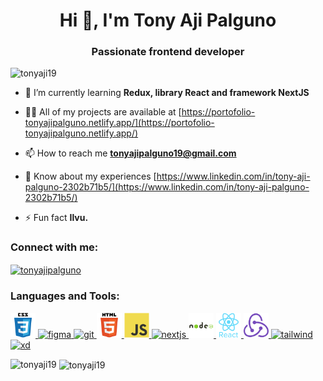 <h1 align="center">Hi 👋, I'm Tony Aji Palguno</h1>
<h3 align="center">Passionate frontend developer</h3>

<p align="left"> <img src="https://komarev.com/ghpvc/?username=tonyaji19&label=Profile%20views&color=0e75b6&style=flat" alt="tonyaji19" /> </p>

- 🌱 I’m currently learning **Redux, library React and framework NextJS**

- 👨‍💻 All of my projects are available at [https://portofolio-tonyajipalguno.netlify.app/](https://portofolio-tonyajipalguno.netlify.app/)

- 📫 How to reach me **tonyajipalguno19@gmail.com**

- 📄 Know about my experiences [https://www.linkedin.com/in/tony-aji-palguno-2302b71b5/](https://www.linkedin.com/in/tony-aji-palguno-2302b71b5/)

- ⚡ Fun fact **Ilvu.**

<h3 align="left">Connect with me:</h3>
<p align="left">
<a href="https://linkedin.com/in/tony-aji-palguno-2302b71b5" target="blank"><img align="center" src="https://raw.githubusercontent.com/rahuldkjain/github-profile-readme-generator/master/src/images/icons/Social/linked-in-alt.svg" alt="tonyajipalguno" height="30" width="40" /></a>
</p>

<h3 align="left">Languages and Tools:</h3>
<p align="left"> <a href="https://www.w3schools.com/css/" target="_blank" rel="noreferrer"> <img src="https://raw.githubusercontent.com/devicons/devicon/master/icons/css3/css3-original-wordmark.svg" alt="css3" width="40" height="40"/> </a> <a href="https://www.figma.com/" target="_blank" rel="noreferrer"> <img src="https://www.vectorlogo.zone/logos/figma/figma-icon.svg" alt="figma" width="40" height="40"/> </a> <a href="https://git-scm.com/" target="_blank" rel="noreferrer"> <img src="https://www.vectorlogo.zone/logos/git-scm/git-scm-icon.svg" alt="git" width="40" height="40"/> </a> <a href="https://www.w3.org/html/" target="_blank" rel="noreferrer"> <img src="https://raw.githubusercontent.com/devicons/devicon/master/icons/html5/html5-original-wordmark.svg" alt="html5" width="40" height="40"/> </a> <a href="https://developer.mozilla.org/en-US/docs/Web/JavaScript" target="_blank" rel="noreferrer"> <img src="https://raw.githubusercontent.com/devicons/devicon/master/icons/javascript/javascript-original.svg" alt="javascript" width="40" height="40"/> </a> <a href="https://nextjs.org/" target="_blank" rel="noreferrer"> <img src="https://cdn.worldvectorlogo.com/logos/nextjs-2.svg" alt="nextjs" width="40" height="40"/> </a> <a href="https://nodejs.org" target="_blank" rel="noreferrer"> <img src="https://raw.githubusercontent.com/devicons/devicon/master/icons/nodejs/nodejs-original-wordmark.svg" alt="nodejs" width="40" height="40"/> </a> <a href="https://reactjs.org/" target="_blank" rel="noreferrer"> <img src="https://raw.githubusercontent.com/devicons/devicon/master/icons/react/react-original-wordmark.svg" alt="react" width="40" height="40"/> </a> <a href="https://redux.js.org" target="_blank" rel="noreferrer"> <img src="https://raw.githubusercontent.com/devicons/devicon/master/icons/redux/redux-original.svg" alt="redux" width="40" height="40"/> </a> <a href="https://tailwindcss.com/" target="_blank" rel="noreferrer"> <img src="https://www.vectorlogo.zone/logos/tailwindcss/tailwindcss-icon.svg" alt="tailwind" width="40" height="40"/> </a> <a href="https://www.adobe.com/products/xd.html" target="_blank" rel="noreferrer"> <img src="https://cdn.worldvectorlogo.com/logos/adobe-xd.svg" alt="xd" width="40" height="40"/> </a> </p>

<p><img align="left" src="https://github-readme-stats.vercel.app/api/top-langs?username=tonyaji19&show_icons=true&locale=en&layout=compact" alt="tonyaji19" /></p>

<p>&nbsp;<img align="center" src="https://github-readme-stats.vercel.app/api?username=tonyaji19&show_icons=true&locale=en" alt="tonyaji19" /></p>
